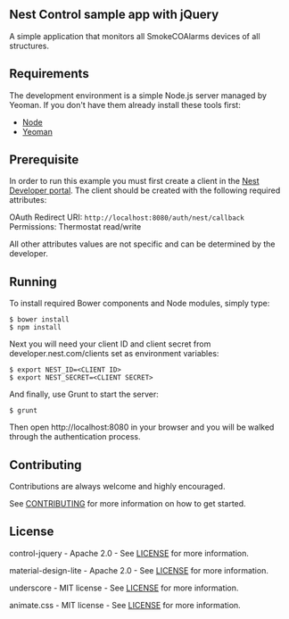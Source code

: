 ## Nest Control sample app with jQuery

A simple application that monitors all SmokeCOAlarms devices of all structures.

## Requirements

The development environment is a simple Node.js server managed by Yeoman.
If you don't have them already install these tools first:

* [Node][node]
* [Yeoman][yeoman]

## Prerequisite

In order to run this example you must first create a client in the [Nest Developer portal][nest-dev-portal]. The client should be created with the following required attributes:

OAuth Redirect URI: `http://localhost:8080/auth/nest/callback`
Permissions: Thermostat read/write

All other attributes values are not specific and can be determined by the developer.

## Running

To install required Bower components and Node modules, simply type:

    $ bower install
    $ npm install

Next you will need your client ID and client secret from developer.nest.com/clients set as environment variables:

    $ export NEST_ID=<CLIENT ID>
    $ export NEST_SECRET=<CLIENT SECRET>

And finally, use Grunt to start the server:

    $ grunt

Then open http://localhost:8080 in your browser and you will be walked through the authentication process.

## Contributing

Contributions are always welcome and highly encouraged.

See [CONTRIBUTING][contrib] for more information on how to get started.

## License
control-jquery - Apache 2.0 - See [LICENSE][license] for more information.

material-design-lite - Apache 2.0 - See [LICENSE][license1] for more information.

underscore - MIT license - See [LICENSE][license2] for more information.

animate.css - MIT license - See [LICENSE][license3] for more information.

[node]: https://nodejs.org/en/download/
[yeoman]: http://yeoman.io/learning/index.html
[nest-dev-portal]: https://developer.nest.com/clients
[contrib]: CONTRIBUTING.md
[license]: LICENSE
[license1]: https://github.com/jashkenas/underscore/blob/master/LICENSE
[license2]: https://github.com/google/material-design-lite/blob/master/LICENSE
[license3]: http://opensource.org/licenses/MIT
[font-license]: https://github.com/nestlabs/control-jquery/blob/master/app/fonts/LCDBOLD/readme.txt
